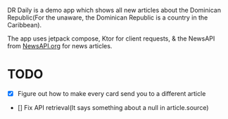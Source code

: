 DR Daily is a demo app which shows all new articles about the Dominican Republic(For the unaware, the Dominican Republic is a country in the Caribbean).

The app uses jetpack compose, Ktor for client requests, & the NewsAPI from [NewsAPI.org]([url](https://newsapi.org/)) for news articles.

# TODO
- [X] Figure out how to make every card send you to a different article 
- [] Fix API retrieval(It says something about a null in article.source)